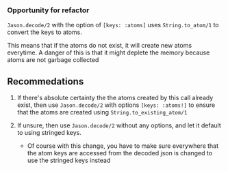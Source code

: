 ### Opportunity for refactor

`Jason.decode/2` with the option of `[keys: :atoms]` uses `String.to_atom/1` to convert the keys to atoms.

This means that if the atoms do not exist, it will create new atoms everytime. A danger of this is that it might deplete the memory because atoms are not garbage collected

## Recommedations

1. If there's absolute certainty the the atoms created by this call already exist, then use `Jason.decode/2` with options `[keys: :atoms!]` to ensure that the atoms are created using `String.to_existing_atom/1`

2. If unsure, then use `Jason.decode/2` without any options, and let it default to using stringed keys.

   - Of course with this change, you have to make sure everywhere that the atom keys are accessed from the decoded json is changed to use the stringed keys instead
